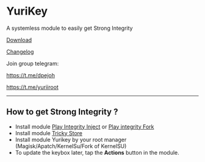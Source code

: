 # YuriKey
A systemless module to easily get Strong Integrity

[Download](https://github.com/dpejoh/yurikey/releases/latest) 

[Changelog](https://raw.githubusercontent.com/dpejoh/yurikey/main/changelog.md) 

Join group telegram:

https://t.me/dpejoh

https://t.me/yuriiroot

---

## How to get Strong Integrity ?
- Install module [Play Integrity Inject](https://github.com/KOWX712/PlayIntegrityFix) or [Play integrity Fork](https://github.com/osm0sis/PlayIntegrityFork)
- Install module [Tricky Store](https://github.com/5ec1cff/TrickyStore)
- Install module Yurikey by your root manager (Magisk/Apatch/KernelSu/Fork of KernelSU)
- To update the keybox later, tap the **Actions** button in the module.
